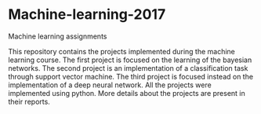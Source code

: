 # Machine-learning-2017
Machine learning assignments

This repository contains the projects implemented during the machine learning course.
The first project is focused on the learning of the bayesian networks.
The second project is an implementation of a classification task through support vector machine.
The third project is focused instead on the implementation of a deep neural network.
All the projects were implemented using python.
More details about the projects are present in their reports.
